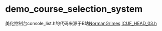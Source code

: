 # demo_course_selection_system

美化控制台console_list.h的代码来源于B站[NormanGrimes](https://space.bilibili.com/38960339)   [ICUF_HEAD_03.h](https://www.bilibili.com/read/cv10412748?spm_id_from=333.999.0.0)
